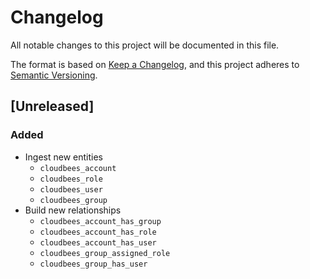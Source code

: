 # Changelog

All notable changes to this project will be documented in this file.

The format is based on [Keep a Changelog](https://keepachangelog.com/en/1.0.0/),
and this project adheres to
[Semantic Versioning](https://semver.org/spec/v2.0.0.html).

## [Unreleased]

### Added

- Ingest new entities
  - `cloudbees_account`
  - `cloudbees_role`
  - `cloudbees_user`
  - `cloudbees_group`
- Build new relationships
  - `cloudbees_account_has_group`
  - `cloudbees_account_has_role`
  - `cloudbees_account_has_user`
  - `cloudbees_group_assigned_role`
  - `cloudbees_group_has_user`
